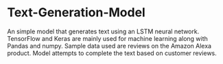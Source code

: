 # Text-Generation-Model
An simple model that generates text using an LSTM neural network. 
TensorFlow and Keras are mainly used for machine learning along with Pandas and numpy.
Sample data used are reviews on the Amazon Alexa product.
Model attempts to complete the text based on customer reviews. 
